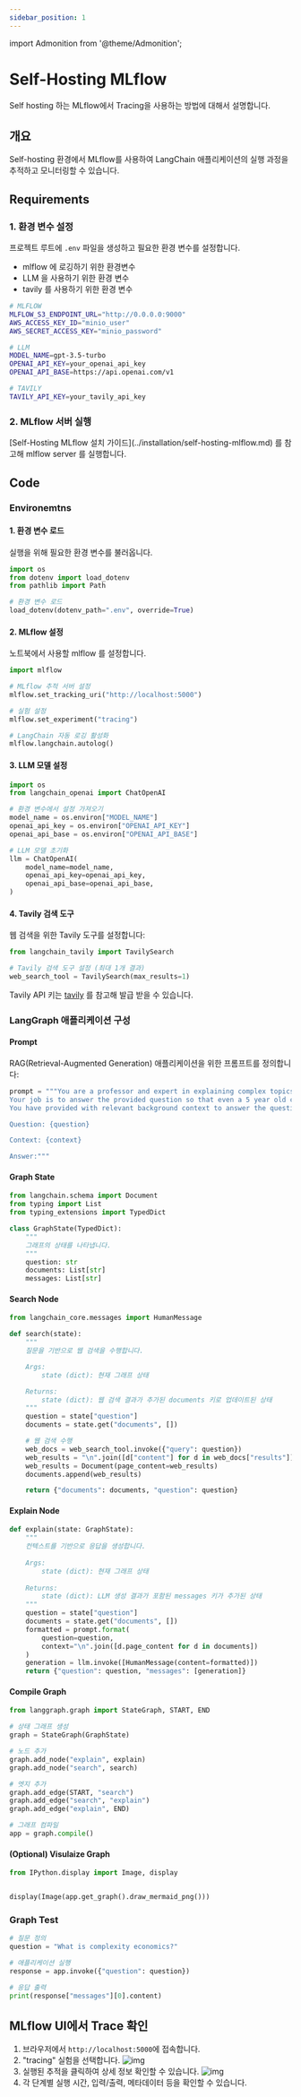 ```yaml
---
sidebar_position: 1
---
```

import Admonition from '@theme/Admonition';


# Self-Hosting MLflow

Self hosting 하는 MLflow에서 Tracing을 사용하는 방법에 대해서 설명합니다.

## 개요

Self-hosting 환경에서 MLflow를 사용하여 LangChain 애플리케이션의 실행 과정을 추적하고 모니터링할 수 있습니다.

## Requirements

### 1. 환경 변수 설정

프로젝트 루트에 `.env` 파일을 생성하고 필요한 환경 변수를 설정합니다.
- mlflow 에 로깅하기 위한 환경변수
- LLM 을 사용하기 위한 환경 변수
- tavily 를 사용하기 위한 환경 변수

```bash
# MLFLOW
MLFLOW_S3_ENDPOINT_URL="http://0.0.0.0:9000"
AWS_ACCESS_KEY_ID="minio_user"
AWS_SECRET_ACCESS_KEY="minio_password"

# LLM
MODEL_NAME=gpt-3.5-turbo
OPENAI_API_KEY=your_openai_api_key
OPENAI_API_BASE=https://api.openai.com/v1

# TAVILY
TAVILY_API_KEY=your_tavily_api_key
```

### 2. MLflow 서버 실행

<Admonition type="info">
  [Self-Hosting MLflow 설치 가이드](../installation/self-hosting-mlflow.md) 를 참고해 mlflow server 를 실행합니다.
</Admonition>


## Code

### Environemtns

#### 1. 환경 변수 로드

실행을 위해 필요한 환경 변수를 불러옵니다.

```python
import os
from dotenv import load_dotenv
from pathlib import Path

# 환경 변수 로드
load_dotenv(dotenv_path=".env", override=True)
```

#### 2. MLflow 설정
노트북에서 사용할 mlflow 를 설정합니다.

```python
import mlflow

# MLflow 추적 서버 설정
mlflow.set_tracking_uri("http://localhost:5000")

# 실험 설정
mlflow.set_experiment("tracing")

# LangChain 자동 로깅 활성화
mlflow.langchain.autolog()
```


#### 3. LLM 모델 설정

```python
import os
from langchain_openai import ChatOpenAI

# 환경 변수에서 설정 가져오기
model_name = os.environ["MODEL_NAME"]
openai_api_key = os.environ["OPENAI_API_KEY"]
openai_api_base = os.environ["OPENAI_API_BASE"]

# LLM 모델 초기화
llm = ChatOpenAI(
    model_name=model_name,
    openai_api_key=openai_api_key,
    openai_api_base=openai_api_base,
)
```

#### 4. Tavily 검색 도구

웹 검색을 위한 Tavily 도구를 설정합니다:

```python
from langchain_tavily import TavilySearch

# Tavily 검색 도구 설정 (최대 1개 결과)
web_search_tool = TavilySearch(max_results=1)
```

<Admonition type="info">
  Tavily API 키는 <a href="../installation/tavily.md">tavily</a> 를 참고해 발급 받을 수 있습니다.
</Admonition>

### LangGraph 애플리케이션 구성

#### Prompt
RAG(Retrieval-Augmented Generation) 애플리케이션을 위한 프롬프트를 정의합니다:

```python
prompt = """You are a professor and expert in explaining complex topics in a way that is easy to understand. 
Your job is to answer the provided question so that even a 5 year old can understand it. 
You have provided with relevant background context to answer the question.

Question: {question} 

Context: {context}

Answer:"""
```


#### Graph State

```python
from langchain.schema import Document
from typing import List
from typing_extensions import TypedDict

class GraphState(TypedDict):
    """
    그래프의 상태를 나타냅니다.
    """
    question: str
    documents: List[str]
    messages: List[str]
```

#### Search Node

```python
from langchain_core.messages import HumanMessage

def search(state):
    """
    질문을 기반으로 웹 검색을 수행합니다.

    Args:
        state (dict): 현재 그래프 상태

    Returns:
        state (dict): 웹 검색 결과가 추가된 documents 키로 업데이트된 상태
    """
    question = state["question"]
    documents = state.get("documents", [])

    # 웹 검색 수행
    web_docs = web_search_tool.invoke({"query": question})
    web_results = "\n".join([d["content"] for d in web_docs["results"]])
    web_results = Document(page_content=web_results)
    documents.append(web_results)

    return {"documents": documents, "question": question}
```

#### Explain Node

```python
def explain(state: GraphState):
    """
    컨텍스트를 기반으로 응답을 생성합니다.
    
    Args:
        state (dict): 현재 그래프 상태
        
    Returns:
        state (dict): LLM 생성 결과가 포함된 messages 키가 추가된 상태
    """
    question = state["question"]
    documents = state.get("documents", [])
    formatted = prompt.format(
        question=question, 
        context="\n".join([d.page_content for d in documents])
    )
    generation = llm.invoke([HumanMessage(content=formatted)])
    return {"question": question, "messages": [generation]}
```

#### Compile Graph

```python
from langgraph.graph import StateGraph, START, END

# 상태 그래프 생성
graph = StateGraph(GraphState)

# 노드 추가
graph.add_node("explain", explain)
graph.add_node("search", search)

# 엣지 추가
graph.add_edge(START, "search")
graph.add_edge("search", "explain")
graph.add_edge("explain", END)

# 그래프 컴파일
app = graph.compile()
```
#### (Optional) Visulaize Graph

```python
from IPython.display import Image, display


display(Image(app.get_graph().draw_mermaid_png()))
```

### Graph Test

```python
# 질문 정의
question = "What is complexity economics?"

# 애플리케이션 실행
response = app.invoke({"question": question})

# 응답 출력
print(response["messages"][0].content)
```

## MLflow UI에서 Trace 확인

1. 브라우저에서 `http://localhost:5000`에 접속합니다.
2. "tracing" 실험을 선택합니다.
    ![img](./self_hosting_mlflow_0.png)
3. 실행된 추적을 클릭하여 상세 정보 확인할 수 있습니다.
    ![img](./self_hosting_mlflow_1.png)
4. 각 단계별 실행 시간, 입력/출력, 메타데이터 등을 확인할 수 있습니다.
